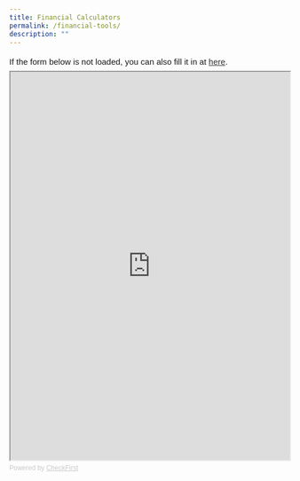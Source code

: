 ```yaml
---
title: Financial Calculators
permalink: /financial-tools/
description: ""
---
```

<div style="font-family:Sans-Serif;font-size:15px;color:#000;opacity:0.9;padding-top:5px;padding-bottom:8px">If the form below is not loaded, you can also fill it in at <a href="https://www.checkfirst.gov.sg/c/752a7751-8dae-4309-b116-c8c2807740c0">here</a>.</div>
    

<iframe style="width:100%;height:700px" src="https://www.checkfirst.gov.sg/c/752a7751-8dae-4309-b116-c8c2807740c0"></iframe>

<div style="font-family:Sans-Serif;font-size:12px;color:#999;opacity:0.5;padding-top:5px">Powered by <a style="color: #999" href="https://www.checkfirst.gov.sg/">CheckFirst</a></div>
